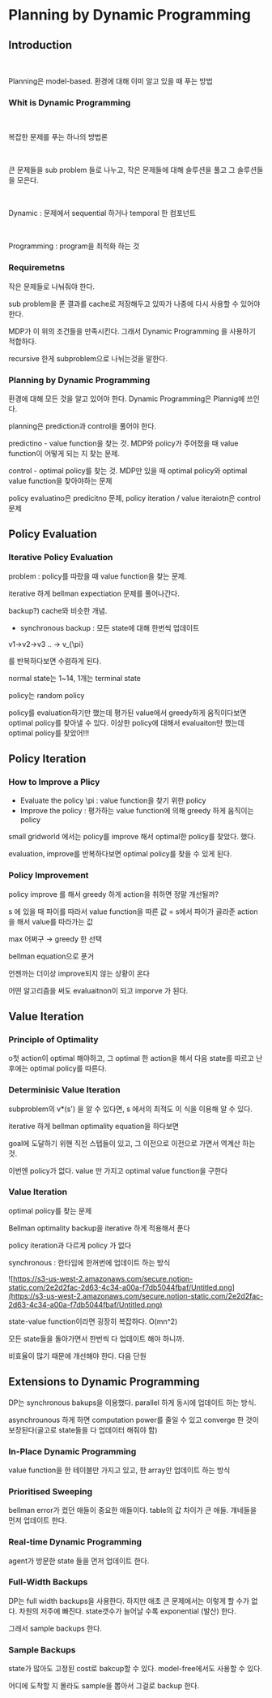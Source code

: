 # Planning by Dynamic Programming

## Introduction

‌

Planning은 model-based. 환경에 대해 이미 알고 있을 때 푸는 방법

### Whit is Dynamic Programming

‌

복잡한 문제를 푸는 하나의 방법론

‌

큰 문제들을 sub problem 들로 나누고, 작은 문제들에 대해 솔루션을 풀고 그 솔루션들을 모은다.

‌

Dynamic : 문제에서 sequential 하거나 temporal 한 컴포넌트

‌

Programming : program을 최적화 하는 것

### Requiremetns

작은 문제들로 나눠줘야 한다.

sub problem을 푼 결과를 cache로 저장해두고 있따가 나중에 다시 사용할 수 있어야 한다.

MDP가 이 위의 조건들을 만족시킨다. 그래서 Dynamic Programming 을 사용하기 적합하다.

recursive 한게 subproblem으로 나뉘는것을 말한다.

### Planning by Dynamic Programming

환경에 대해 모든 것을 알고 있어야 한다. Dynamic Programming은 Plannig에 쓰인다.

planning은 prediction과 control을 풀어야 한다.

predictino - value function을 찾는 것. MDP와 policy가 주어졌을 때 value function이 어떻게 되는 지 찾는 문제.

control - optimal policy를 찾는 것. MDP만 있을 때 optimal policy와 optimal value function을 찾아야하는 문제

policy evaluatino은 predicitno 문제, policy iteration / value iteraiotn은 control 문제

## Policy Evaluation

### Iterative Policy Evaluation

problem : policy를 따랐을 때 value function을 찾는 문제.

iterative 하게 bellman expectiation 문제를 풀어나간다.

backup?\) cache와 비슷한 개념.

* synchronous backup : 모든 state에 대해 한번씩 업데이트

v1→v2→v3 .. → v\_{\pi}

를 반복하다보면 수렴하게 된다.

normal state는 1~14, 1개는 terminal state

policy는 random policy







policy를 evaluation하기만 했는데 평가된 value에서 greedy하게 움직이다보면 optimal policy를 찾아낼 수 있다. 이상한 policy에 대해서 evaluaiton만 했는데 optimal policy를 찾았어!!!

## Policy Iteration‌

### How to Improve a Plicy

* Evaluate the policy \pi : value function을 찾기 위한 policy
* Improve the policy : 평가하는 value function에 의해 greedy 하게 움직이는 policy

small gridworld 에서는 policy를 improve 해서 optimal한 policy를 찾았다. 했다.





evaluation, improve를 반복하다보면 optimal policy를 찾을 수 있게 된다.

### Policy Improvement

policy improve 를 해서 greedy 하게 action을 취하면 정말 개선될까?

s 에 있을 때 파이를 따라서 value function을 따른 값 = s에서 파이가 골라준 action을 해서 value를 따라가는 값

max 어쩌구 → greedy 한 선택

bellman equation으로 푼거

언젠까는 더이상 improve되지 않는 상황이 온다

어떤 알고리즘을 써도 evaluaitnon이 되고 imporve 가 된다.

## Value Iteration‌

### Principle of Optimality

o첫 action이 optimal 해야하고, 그 optimal 한 action을 해서 다음 state를 따르고 난 후에는 optimal policy를 따른다.

### Determinisic Value Iteration

subproblem의 v\*\(s'\) 을 알 수 있다면, s 에서의 최적도 이 식을 이용해 알 수 있다.

iterative 하게 bellman optimality equation을 하다보면

goal에 도달하기 위핸 직전 스텝들이 있고, 그 이전으로 이전으로 가면서 역계산 하는 것.

이번엔 policy가 없다. value 만 가지고 optimal value function을 구한다

### Value Iteration

optimal policy를 찾는 문제

Bellman optimality backup을 iterative 하게 적용해서 푼다

policy iteration과 다르게 policy 가 없다

synchronous : 한타임에 한꺼번에 업데이트 하는 방식

![https://s3-us-west-2.amazonaws.com/secure.notion-static.com/2e2d2fac-2d63-4c34-a00a-f7db5044fbaf/Untitled.png](https://s3-us-west-2.amazonaws.com/secure.notion-static.com/2e2d2fac-2d63-4c34-a00a-f7db5044fbaf/Untitled.png)

state-value function이라면 굉장히 복잡하다. O\(mn^2\)

모든 state들을 돌아가면서 한번씩 다 업데이트 해야 하니까.

비효율이 많기 때문에 개선해야 한다. 다음 단원

## Extensions to Dynamic Programming

DP는 synchronous bakups을 이용했다. parallel 하게 동시에 업데이트 하는 방식.

asynchrounous 하게 하면 computation power를 줄일 수 있고 converge 한 것이 보장된다\(골고로 state들을 다 업데이터 해줘야 함\)

### In-Place Dynamic Programming

value function을 한 테이블만 가지고 있고, 한 array만 업데이트 하는 방식

### Prioritised Sweeping

bellman error가 컸던 애들이 중요한 애들이다. table의 값 차이가 큰 애들. 걔네들을 먼저 업데이트 한다.

### Real-time Dynamic Programming

agent가 방문한 state 들을 먼저 업데이트 한다.

### Full-Width Backups

DP는 full width backups을 사용한다. 하지만 애초 큰 문제에서는 이렇게 할 수가 없다. 차원의 저주에 빠진다. state갯수가 늘어날 수록 exponential \(발산\) 한다.

그래서 sample backups 한다.

### Sample Backups

state가 많아도 고정된 cost로 bakcup할 수 있다. model-free에서도 사용할 수 있다.

어디에 도착할 지 몰라도 sample을 뽑아서 그걸로 backup 한다.


